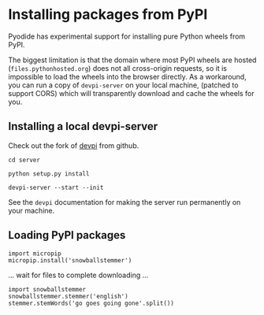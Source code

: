 # Installing packages from PyPI

Pyodide has experimental support for installing pure Python wheels from PyPI.

The biggest limitation is that the domain where most PyPI wheels are hosted
(`files.pythonhosted.org`) does not all cross-origin requests, so it is
impossible to load the wheels into the browser directly. As a workaround, you
can run a copy of `devpi-server` on your local machine, (patched to support
CORS) which will transparently download and cache the wheels for you.

## Installing a local devpi-server

Check out the fork of [devpi](https://github.com/mdboom/devpi) from github.

`cd server`

`python setup.py install`

`devpi-server --start --init`

See the `devpi` documentation for making the server run permanently on your
machine.

## Loading PyPI packages

```
import micropip
micropip.install('snowballstemmer')
```

... wait for files to complete downloading ...

```
import snowballstemmer
snowballstemmer.stemmer('english')
stemmer.stemWords('go goes going gone'.split())
```

